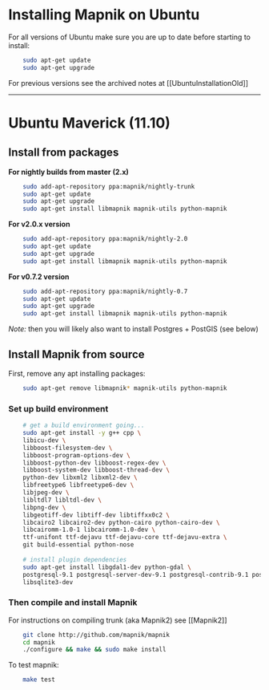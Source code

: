 # Installing Mapnik on Ubuntu
For all versions of Ubuntu make sure you are up to date before starting to install:

```sh
    sudo apt-get update
    sudo apt-get upgrade
```

For previous versions see the archived notes at [[UbuntuInstallationOld]]

----

# Ubuntu Maverick (11.10)

## Install from packages

**For nightly builds from master (2.x)**

```sh
    sudo add-apt-repository ppa:mapnik/nightly-trunk
    sudo apt-get update
    sudo apt-get upgrade
    sudo apt-get install libmapnik mapnik-utils python-mapnik
```
**For v2.0.x version**

```sh
    sudo add-apt-repository ppa:mapnik/nightly-2.0
    sudo apt-get update
    sudo apt-get upgrade
    sudo apt-get install libmapnik mapnik-utils python-mapnik
```

**For v0.7.2 version**

```sh
    sudo add-apt-repository ppa:mapnik/nightly-0.7
    sudo apt-get update
    sudo apt-get upgrade
    sudo apt-get install libmapnik mapnik-utils python-mapnik
```

*Note:* then you will likely also want to install Postgres + PostGIS (see below)

## Install Mapnik from source

First, remove any apt installing packages:

```sh
    sudo apt-get remove libmapnik* mapnik-utils python-mapnik
```

### Set up build environment

```sh
    # get a build environment going...
    sudo apt-get install -y g++ cpp \
    libicu-dev \
    libboost-filesystem-dev \
    libboost-program-options-dev \
    libboost-python-dev libboost-regex-dev \
    libboost-system-dev libboost-thread-dev \
    python-dev libxml2 libxml2-dev \
    libfreetype6 libfreetype6-dev \
    libjpeg-dev \
    libltdl7 libltdl-dev \
    libpng-dev \
    libgeotiff-dev libtiff-dev libtiffxx0c2 \
    libcairo2 libcairo2-dev python-cairo python-cairo-dev \
    libcairomm-1.0-1 libcairomm-1.0-dev \
    ttf-unifont ttf-dejavu ttf-dejavu-core ttf-dejavu-extra \
    git build-essential python-nose
    
    # install plugin dependencies
    sudo apt-get install libgdal1-dev python-gdal \
    postgresql-9.1 postgresql-server-dev-9.1 postgresql-contrib-9.1 postgresql-9.1-postgis \
    libsqlite3-dev
```

### Then compile and install Mapnik

For instructions on compiling trunk (aka Mapnik2) see [[Mapnik2]]

```sh
    git clone http://github.com/mapnik/mapnik
    cd mapnik
    ./configure && make && sudo make install
```

To test mapnik:

```sh
    make test
```